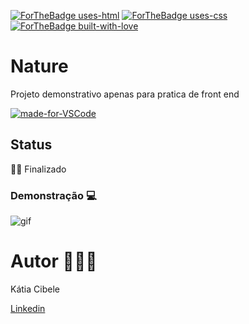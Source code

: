 [![ForTheBadge uses-html](http://ForTheBadge.com/images/badges/uses-html.svg)](http://ForTheBadge.com)
[![ForTheBadge uses-css](http://ForTheBadge.com/images/badges/uses-css.svg)](http://ForTheBadge.com)
[![ForTheBadge built-with-love](http://ForTheBadge.com/images/badges/built-with-love.svg)](https://GitHub.com/Naereen/)

# Nature

Projeto demonstrativo apenas para pratica de front end

[![made-for-VSCode](https://img.shields.io/badge/Made%20for-VSCode-1f425f.svg)](https://code.visualstudio.com/)

<!--te-->

## Status

👍🏻 Finalizado


###  Demonstração 💻

![gif](https://github.com/katiacih/nature/tree/main/res/nature.gif)


#  Autor 👩🏻‍💻

Kátia Cibele  


[Linkedin](https://www.linkedin.com/in/k%C3%A1tia-cibele-33a2a971/)